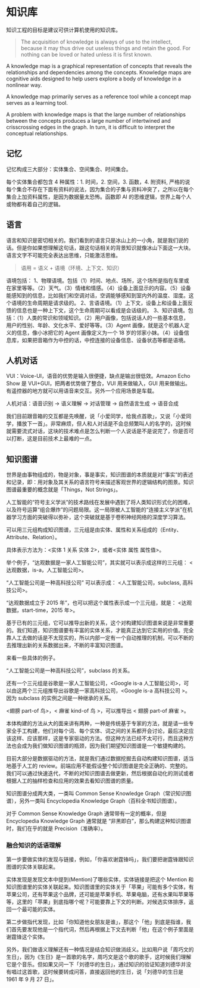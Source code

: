 # 知识库

知识工程的目标是建议可供计算机使用的知识库。

> The acquisition of knowledge is always of use to the intellect, because it may thus drive out useless things and retain the good. For nothing can be loved or hated unless it is first known.

A knowledge map is a graphical representation of concepts that reveals the relationships and dependencies among the concepts. Knowledge maps are cognitive aids designed to help users explore a body of knowledge in a nonlinear way.

A knowledge map primarily serves as a reference tool while a concept map serves as a learning tool.

A problem with knowledge maps is that the large number of relationships between the concepts produces a large number of intertwined and crisscrossing edges in the graph. In turn, it is difficult to interpret the conceptual relationships.

## 记忆

记忆构成三大部分：实体集合、空间集合、时间集合。

每个实体集合都包含 4 种属性：1. 时间，2. 空间，3. 函数，4. 附资料, 严格的说每个集合不存在下面有资料的说法，因为集合的子集与资料冲突了，之所以在每个集合上加资料属性，是因为数据量太恐怖。函数即 AI 的思维逻辑，世界上每个人或物都有着自己的逻辑。

## 语言

语言和知识是密切相关的。我们看到的语言只是冰山上的一小角，就是我们说的话。但是你如果想理解这句话，跟这句话相关的背景知识就像冰山下面这一大块。语言文字不可能完全表达出思维，只能激活思维。

> 语用 = 语义 + 语境（环境、上下文、知识）

语境包括：
1、物理语境。包括（1）时间、地点、场所，这个场所是指在车里或在家里等等。（2）天气。（3）情绪和情感。（4）设备上面显示的内容。（5）设备能感知到的信息，比如我们和空调对话，空调能够感知到室内外的温度、湿度。这个语境的生命周期是请求级的。
2、言语语境。（1）上下文，设备上和设备上面反馈的信息也是一种上下文，这个生命周期可以看成是会话级的。
3、知识语境。包括：（1）人类的常识和领域知识。（2）用户画像，包括说话人的一些基本信息，用户的性别、年龄、文化水平、爱好等等。（3）Agent 画像，就是这个机器人定义的信息，像小冰把它的 Agent 画像定义为一个 18 岁的邻家小妹。（4）设备信息库，如果把音箱作为中控的话，中控连接的设备信息、设备状态等都是语境。

## 人机对话

VUI：Voice-UI，语音的优势是输入很便捷，缺点是输出很低效。Amazon Echo Show 是 VUI+GUI，把两者优势做了整合，VUI 用来做输入，GUI 用来做输出。有遥控器的地方就可以用语音来交互。另外一个应用场景是车载。

人机对话：语音识别 → 语义理解 → 对话管理 → 自然语言生成 → 语音合成

我们目前跟音箱的交互都是先唤醒，说「小爱同学，给我点首歌」，又说「小爱同学，播放下一首」。非常麻烦，但人和人对话是不会总频繁叫人的名字的，这时候就需要流式对话，这块的技术难点是怎么判断一个人说话是不是说完了，你是否可以打断，这是目前技术上最难的一点。

## 知识图谱

世界是由事物组成的，物是对象，事是事实，知识图谱的本质就是对“事实”的表述和记录，即：用对象及其关系的语言符号来描述客观世界的逻辑结构的图景。知识图谱最重要的概念就是「Things，Not Strings」。

人工智能的“符号主义学派”的技术路线在发展中遇到了将人类知识形式化的困难，以及符号运算“组合爆炸”的问题局限。这一局限被人工智能的“连接主义学派”在机器学习方面的突破得以弥补，这个突破就是基于卷积神经网络的深度学习算法。

可以用三元组构成知识图谱，三元组是由实体、属性和关系组成的（Entity、Attribute、Relation）。

具体表示方法为：<实体 1 关系 实体 2>，或者<实体 属性 属性值>。

举个例子，“达观数据是一家人工智能公司”，其实就可以表示成这样的三元组：
<达观数据，is-a，人工智能公司>。

“人工智能公司是一种高科技公司” 可以表示成：
<人工智能公司，subclass, 高科技公司>。

“达观数据成立于 2015 年”，也可以把这个属性表示成一个三元组，就是：
<达观数据，start-time，2015 年>。

基于已有的三元组，它可以推导出新的关系，这个对构建知识图谱来说是非常重要的。我们知道，知识图谱要有丰富的实体关系，才能真正达到它实用的价值。完全靠人工去做的话是不太现实的，所以内部一定有一个自动推理的机制，可以不断的去推理出新的关系数据出来，不断的丰富知识图谱。

来看一些具体的例子。

“人工智能公司是一种高科技公司”，subclass 的关系。

还有一个三元组是谷歌是一家人工智能公司，<Google is-a 人工智能公司>，可以由这两个三元组推导出谷歌是一家高科技公司，<Google is-a 高科技公司 >。因为 subclass 的实例之间是一种继承的关系。

<翅膀 part-of 鸟>，< 麻雀 kind-of 鸟 >，可以推导出 < 翅膀 part-of 麻雀 >。

本体构建的方法从大的面来讲有两种，一种是传统基于专家的方法，就是请一些专家全手工构建，他们对每个词、每个实体、词之间的关系都开会讨论，最后决定应该这样、应该那样，这是专家驱动的方法。但这种方法已经不太可行，而且这种方法也会成为我们做知识图谱的瓶颈，因为我们期望知识图谱是一个敏捷构建的。

目前大部分是数据驱动的方法，就是我们通过数据挖掘去自动构建知识图谱，适当地基于人工的 review。前端应用不能假设整个知识图谱是完全正确的、完整的。我们可以通过快速迭代，不断的对知识图谱去做更新，然后根据自动化的测试或者根据人工的抽样检查和应用的效果去看知识图谱的质量。

知识图谱分成两大类，一类叫 Common Sense Knowledge Graph（常识知识图谱），另外一类叫 Encyclopedia Knowledge Graph（百科全书知识图谱）。

对于 Common Sense Knowledge Graph 通常带有一定的概率，但是 Encyclopedia Knowledge Graph 通常就是 “非黑即白”，那么构建这种知识图谱时，我们在乎的就是 Precision（准确率）。

### 融合知识的话语理解

第一步要做实体的发现与链接，例如，「你喜欢谢霆锋吗」，我们要把谢霆锋跟知识图谱的实体关联起来。

实体发现是发现文本中提到(Mention)了哪些实体，实体链接是把这个 Mention 和知识图谱里的实体关联起来。知识图谱里的实体关于「苹果」可能有多个实体，有苹果公司，还有苹果这个品牌，还可能是苹果手机、苹果电脑，还有水果叫苹果等等，这里的「苹果」到底指哪个呢？可能要靠上下文的判断。对候选实体排序，返回一个最可能的实体。

第二步做指代发现，比如「你知道他女朋友是谁」，那这个「他」到底是指谁，我们首先要发现他是一个指代词，然后再根据上下文去判断「他」在这个例子里面是谢霆锋这个实体。

另外，我们做语义理解还有一种情况是结合知识做消歧义。比如用户说「周巧文的生日」，因为《生日》是一首歌的名字，周巧文是这个歌的歌手，这时候我们理解它是个音乐。但如果又问一下「刘德华的生日」，通过知识的验证知道刘德华并没有唱过这首歌，这时候要转成问答，直接返回他的生日，说「刘德华的生日是 1961 年 9 月 27 日」。
